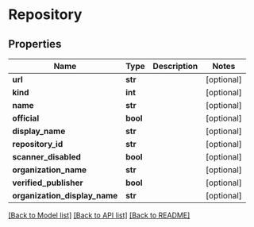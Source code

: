 # Repository

## Properties
Name | Type | Description | Notes
------------ | ------------- | ------------- | -------------
**url** | **str** |  | [optional] 
**kind** | **int** |  | [optional] 
**name** | **str** |  | [optional] 
**official** | **bool** |  | [optional] 
**display_name** | **str** |  | [optional] 
**repository_id** | **str** |  | [optional] 
**scanner_disabled** | **bool** |  | [optional] 
**organization_name** | **str** |  | [optional] 
**verified_publisher** | **bool** |  | [optional] 
**organization_display_name** | **str** |  | [optional] 

[[Back to Model list]](../README.md#documentation-for-models) [[Back to API list]](../README.md#documentation-for-api-endpoints) [[Back to README]](../README.md)


